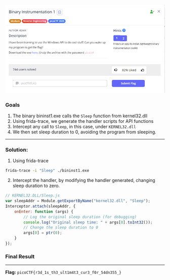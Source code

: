 ![](./assets/question.png)  
---
### Goals
1. The binary bininst1.exe calls the `Sleep` function from kernel32.dll
2. Using frida-trace, we generate the handler scripts for API functions
3. Intercept any call to `Sleep`, in this case, under `KERNEL32.dll`
4. We then set sleep duration to 0, avoiding the program from sleeping.
---
### Solution:
1. Using frida-trace
```bash
frida-trace -i "Sleep" ./bininst1.exe
```

2. Intercept the handler, by modifying the handler generated, changing sleep duration to zero.
```js
// KERNEL32.DLL/Sleep.js
var sleepAddr = Module.getExportByName("kernel32.dll", "Sleep");
Interceptor.attach(sleepAddr, {
    onEnter: function (args) {
        // Log the original sleep duration (for debugging)
        console.log("Original sleep time: " + args[0].toInt32());
        // Change the sleep duration to 0
        args[0] = ptr(0);
    }
});
```
### Final Result
---
**Flag:** `picoCTF{r3d_1s_th3_ult1m4t3_cur3_f0r_54dn355_}`
